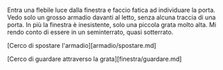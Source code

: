Entra una flebile luce dalla finestra e faccio fatica ad individuare la porta.
Vedo solo un grosso armadio davanti al letto, senza alcuna traccia di una porta. In più la finestra è inesistente, solo una piccola grata molto alta.
Mi rendo conto di essere in un seminterrato, quasi sotterrato. 

[Cerco di spostare l'armadio][armadio/spostare.md]

[Cerco di guardare attraverso la grata][finestra/guardare.md]
